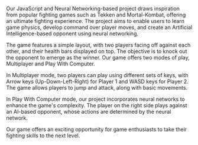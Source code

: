 Our JavaScript and Neural Networking-based project draws inspiration from popular fighting games such as Tekken and Mortal-Kombat, offering an ultimate fighting experience. The project aims to enable users to learn game physics, develop command over player moves, and create an Artificial Intelligence-based opponent using neural networking. 

The game features a simple layout, with two players facing off against each other, and their health bars displayed on top. The objective is to knock out the opponent to emerge as the winner. Our game offers two modes of play, Multiplayer and Play With Computer. 

In Multiplayer mode, two players can play using different sets of keys, with Arrow keys (Up-Down-Left-Right) for Player 1 and WASD keys for Player 2. The game allows players to jump and attack, along with basic movements. 

In Play With Computer mode, our project incorporates neural networks to enhance the game's complexity. The player on the right side plays against an AI-based opponent, whose actions are determined by the neural network. 

Our game offers an exciting opportunity for game enthusiasts to take their fighting skills to the next level.
